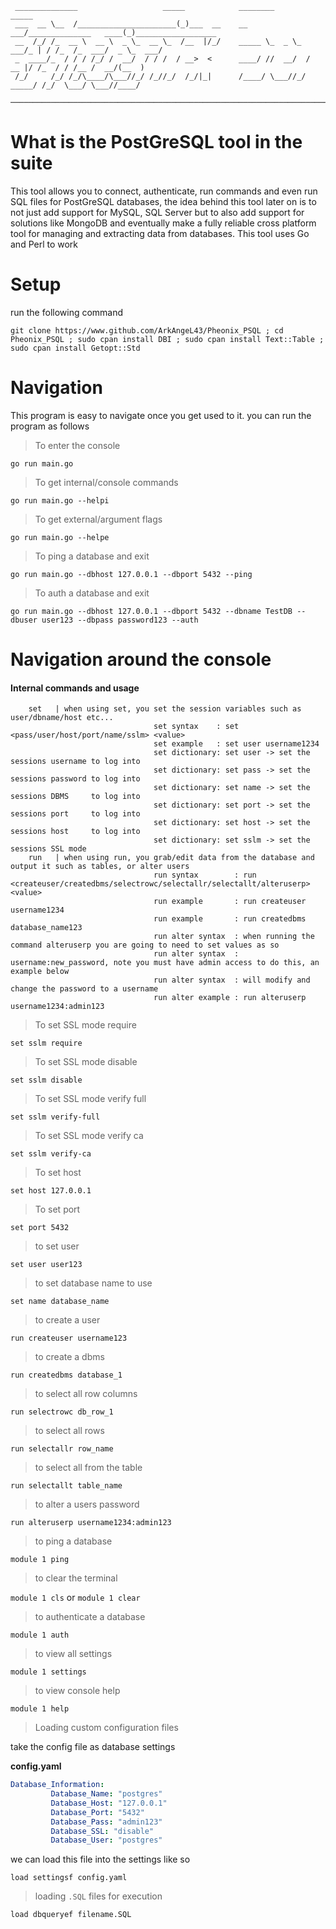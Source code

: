 ```
 ______________                   _____            ________                  _____                       
 ___  __ \__  /______________________(_)___  __    __  ___/______________   ____(_)__________________    
 __  /_/ /_  __ \  __ \  _ \_  __ \_  /__  |/_/    _____ \_  _ \_  ___/_ | / /_  /_  ___/  _ \_  ___/    
 _  ____/_  / / / /_/ /  __/  / / /  / __>  <      ____/ //  __/  /   __ |/ /_  / / /__ /  __/(__  )     
 /_/     /_/ /_/\____/\___//_/ /_//_/  /_/|_|      /____/ \___//_/    _____/ /_/  \___/ \___//____/      
 ─────────────────────────────────────────────────────────────────────────────────────────
```

# What is the PostGreSQL tool in the suite 

This tool allows you to connect, authenticate, run commands and even run SQL files for PostGreSQL databases, the idea behind this tool later on is to not just add support for MySQL, SQL Server but to also add support for solutions like MongoDB and eventually make a fully reliable cross platform tool for managing and extracting data from databases. This tool uses Go and Perl to work 

# Setup

run the following command 

`git clone https://www.github.com/ArkAngeL43/Pheonix_PSQL ; cd Pheonix_PSQL ; sudo cpan install DBI ; sudo cpan install Text::Table ; sudo cpan install Getopt::Std`


# Navigation

This program is easy to navigate once you get used to it. you can run the program as follows

> To enter the console 

`go run main.go`

> To get internal/console commands 

`go run main.go --helpi`

> To get external/argument flags 

`go run main.go --helpe`

> To ping a database and exit 

`go run main.go --dbhost 127.0.0.1 --dbport 5432 --ping`

> To auth a database and exit 

`go run main.go --dbhost 127.0.0.1 --dbport 5432 --dbname TestDB --dbuser user123 --dbpass password123 --auth`


# Navigation around the console 

#### Internal commands and usage ####

```
	set   | when using set, you set the session variables such as user/dbname/host etc...
                                set syntax    : set <pass/user/host/port/name/sslm> <value>
                                set example   : set user username1234
                                set dictionary: set user -> set the sessions username to log into
                                set dictionary: set pass -> set the sessions password to log into
                                set dictionary: set name -> set the sessions DBMS     to log into
                                set dictionary: set port -> set the sessions port     to log into
                                set dictionary: set host -> set the sessions host     to log into
                                set dictionary: set sslm -> set the sessions SSL mode 
	run   | when using run, you grab/edit data from the database and output it such as tables, or alter users
                                run syntax        : run <createuser/createdbms/selectrowc/selectallr/selectallt/alteruserp> <value>
                                run example       : run createuser username1234
                                run example       : run createdbms database_name123
                                run alter syntax  : when running the command alteruserp you are going to need to set values as so 
                                run alter syntax  : username:new_password, note you must have admin access to do this, an example below
                                run alter syntax  : will modify and change the password to a username
                                run alter example : run alteruserp username1234:admin123
```

> To set SSL mode require

`set sslm require`

> To set SSL mode disable 

`set sslm disable`

> To set SSL mode verify full 

`set sslm verify-full`

> To set SSL mode verify ca

`set sslm verify-ca`

> To set host 

`set host 127.0.0.1`

> To set port

`set port 5432`

> to set user

`set user user123`

> to set database name to use 

`set name database_name`

> to create a user 

`run createuser username123`

> to create a dbms

`run createdbms database_1`

> to select all row columns 

`run selectrowc db_row_1`

> to select all rows

`run selectallr row_name`

> to select all from the table

`run selectallt table_name`

> to alter a users password 

`run alteruserp username1234:admin123`

> to ping a database 

`module 1 ping`

> to clear the terminal

`module 1 cls` or `module 1 clear`

> to authenticate a database 

`module 1 auth`

> to view all settings

`module 1 settings`

> to view console help 

`module 1 help`

> Loading custom configuration files

take the config file as database settings


**config.yaml**

```yaml
Database_Information:
         Database_Name: "postgres"
         Database_Host: "127.0.0.1"
         Database_Port: "5432"
         Database_Pass: "admin123"
         Database_SSL: "disable"
         Database_User: "postgres"
```

we can load this file into the settings like so 

```
load settingsf config.yaml 
```

> loading `.SQL` files for execution

```
load dbqueryef filename.SQL
```
